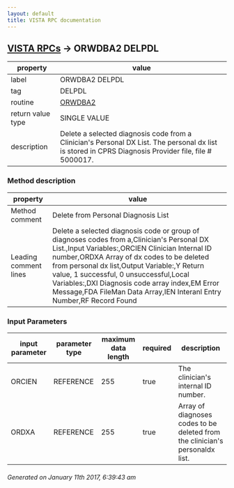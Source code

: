 ```yaml
---
layout: default
title: VISTA RPC documentation
---
```




## [VISTA RPCs](TableOfContent.md) &#8594; ORWDBA2 DELPDL 

 property | value 
--- | --- 
 label | ORWDBA2 DELPDL
 tag | DELPDL
 routine | [ORWDBA2](http://code.osehra.org/dox/Routine_ORWDBA2_source.html)
 return value type | SINGLE VALUE
 description | Delete a selected diagnosis code from a Clinician's Personal DX List. The personal dx list is stored in CPRS Diagnosis Provider file, file # 5000017.


### Method description

 property | value 
--- | --- 
 Method comment | Delete from Personal Diagnosis List
 Leading comment lines | Delete a selected diagnosis code or group of diagnoses codes from a,Clinician's Personal DX List.,Input Variables:,ORCIEN    Clinician Internal ID number,ORDXA     Array of dx codes to be deleted from personal dx list,Output Variable:,Y         Return value, 1 successful, 0 unsuccessful,Local Variables:,DXI       Diagnosis code array index,EM        Error Message,FDA       FileMan Data Array,IEN       Interanl Entry Number,RF        Record Found

### Input Parameters

| input parameter | parameter type | maximum data length | required | description | 
| --- | --- | --- | --- | --- | 
| ORCIEN | REFERENCE | 255 | true | The clinician's internal ID number. | 
| ORDXA | REFERENCE | 255 | true | Array of diagnoses codes to be deleted from the clinician's personaldx list. | 




 ###### Generated on January 11th 2017, 6:39:43 am